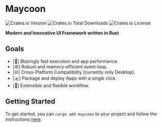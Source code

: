 # Maycoon

![Crates.io Version](https://img.shields.io/crates/v/maycoon)
![Crates.io Total Downloads](https://img.shields.io/crates/d/maycoon) ![Crates.io License](https://img.shields.io/crates/l/maycoon)

**Modern and Innovative UI Framework written in Rust**

## Goals

- [🚀] Blazingly fast execution and app performance.
- [⚙️] Robust and memory-efficient event loop.
- [🌐] Cross-Platform Compatibility (currently only Desktop).
- [🛸] Package and deploy Apps with a single click.
- [🧩] Extensible and flexible workflow.

## Getting Started

To get started, you can `cargo add maycoon` to your project and follow the instructions [here](https://maycoon-ui.github.io).
